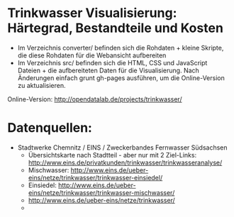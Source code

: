 Trinkwasser Visualisierung: Härtegrad, Bestandteile und Kosten
=======================

* Im Verzeichnis converter/ befinden sich die Rohdaten + kleine Skripte, die diese Rohdaten für die Webansicht aufbereiten
* Im Verzeichnis src/ befinden sich die HTML, CSS und JavaScript Dateien + die aufbereiteten Daten für die Visualisierung. Nach Änderungen einfach grunt gh-pages ausführen, um die Online-Version zu aktualisieren.

Online-Version: http://opendatalab.de/projects/trinkwasser/

Datenquellen:
==================

* Stadtwerke Chemnitz / EINS / Zweckerbandes Fernwasser Südsachsen
  * Übersichtskarte nach Stadtteil - aber nur mit 2 Ziel-Links: http://www.eins.de/privatkunden/trinkwasser/trinkwasseranalyse/
  * Mischwasser: http://www.eins.de/ueber-eins/netze/trinkwasser/trinkwasser-einsiedel/
  * Einsiedel: http://www.eins.de/ueber-eins/netze/trinkwasser/trinkwasser-mischwasser/
  * http://www.eins.de/ueber-eins/netze/trinkwasser/
  * 